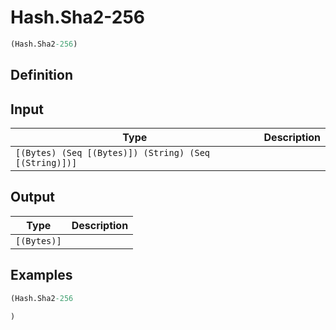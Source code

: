 # Hash.Sha2-256

```clojure
(Hash.Sha2-256)
```

## Definition


## Input
| Type | Description |
|------|-------------|
| `[(Bytes) (Seq [(Bytes)]) (String) (Seq [(String)])]` |  |


## Output
| Type | Description |
|------|-------------|
| `[(Bytes)]` |  |


## Examples

```clojure
(Hash.Sha2-256

)
```
